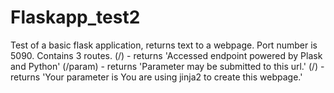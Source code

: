 # Flaskapp_test2
Test of a basic flask application, returns text to a webpage. Port number is 5090.
Contains 3 routes.
(/) - returns 'Accessed endpoint powered by Plask and Python'
(/param) - returns 'Parameter may be submitted to this url.'
(/<name>) - returns 'Your parameter is <name> You are using jinja2 to create this webpage.'
